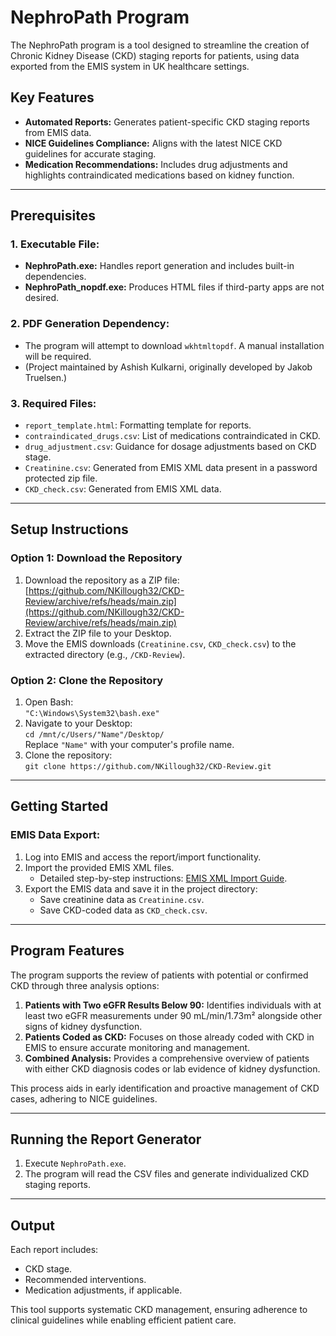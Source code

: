 
# NephroPath Program

The NephroPath program is a tool designed to streamline the creation of Chronic Kidney Disease (CKD) staging reports for patients, using data exported from the EMIS system in UK healthcare settings.

## Key Features
- **Automated Reports:** Generates patient-specific CKD staging reports from EMIS data.
- **NICE Guidelines Compliance:** Aligns with the latest NICE CKD guidelines for accurate staging.
- **Medication Recommendations:** Includes drug adjustments and highlights contraindicated medications based on kidney function.

---

## Prerequisites
### 1. Executable File:
- **NephroPath.exe:** Handles report generation and includes built-in dependencies.
- **NephroPath_nopdf.exe:** Produces HTML files if third-party apps are not desired.

### 2. PDF Generation Dependency:
- The program will attempt to download `wkhtmltopdf`. A manual installation will be required.
- (Project maintained by Ashish Kulkarni, originally developed by Jakob Truelsen.)

### 3. Required Files:
- `report_template.html`: Formatting template for reports.
- `contraindicated_drugs.csv`: List of medications contraindicated in CKD.
- `drug_adjustment.csv`: Guidance for dosage adjustments based on CKD stage.
- `Creatinine.csv`: Generated from EMIS XML data present in a password protected zip file. 
- `CKD_check.csv`: Generated from EMIS XML data.

---

## Setup Instructions
### Option 1: Download the Repository
1. Download the repository as a ZIP file:  
   [https://github.com/NKillough32/CKD-Review/archive/refs/heads/main.zip](https://github.com/NKillough32/CKD-Review/archive/refs/heads/main.zip)
2. Extract the ZIP file to your Desktop.
3. Move the EMIS downloads (`Creatinine.csv`, `CKD_check.csv`) to the extracted directory (e.g., `/CKD-Review`).

### Option 2: Clone the Repository
1. Open Bash:  
   `"C:\Windows\System32\bash.exe"`
2. Navigate to your Desktop:  
   `cd /mnt/c/Users/"Name"/Desktop/`  
   Replace `"Name"` with your computer's profile name.
3. Clone the repository:  
   `git clone https://github.com/NKillough32/CKD-Review.git`

---

## Getting Started
### EMIS Data Export:
1. Log into EMIS and access the report/import functionality.
2. Import the provided EMIS XML files.  
   - Detailed step-by-step instructions: [EMIS XML Import Guide](https://www.emisnow.com/csm?id=kb_article&sys_id=a45d7aefc36cca10794e322d0501316a).
3. Export the EMIS data and save it in the project directory:
   - Save creatinine data as `Creatinine.csv`.
   - Save CKD-coded data as `CKD_check.csv`.

---

## Program Features
The program supports the review of patients with potential or confirmed CKD through three analysis options:
1. **Patients with Two eGFR Results Below 90:** Identifies individuals with at least two eGFR measurements under 90 mL/min/1.73m² alongside other signs of kidney dysfunction.
2. **Patients Coded as CKD:** Focuses on those already coded with CKD in EMIS to ensure accurate monitoring and management.
3. **Combined Analysis:** Provides a comprehensive overview of patients with either CKD diagnosis codes or lab evidence of kidney dysfunction.

This process aids in early identification and proactive management of CKD cases, adhering to NICE guidelines.

---

## Running the Report Generator
1. Execute `NephroPath.exe`.
2. The program will read the CSV files and generate individualized CKD staging reports.

---

## Output
Each report includes:
- CKD stage.
- Recommended interventions.
- Medication adjustments, if applicable.

This tool supports systematic CKD management, ensuring adherence to clinical guidelines while enabling efficient patient care.
